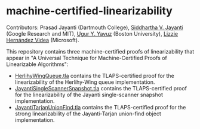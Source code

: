 # machine-certified-linearizability
Contributors: Prasad Jayanti (Dartmouth College), [Siddhartha V. Jayanti](https://github.com/visveswara/) (Google Research and MIT), [Ugur Y. Yavuz](https://github.com/uguryavuz/) (Boston University), [Lizzie Hernández Videa](https://github.com/lizziehv) (Microsoft).

This repository contains three machine-certified proofs of linearizability that appear in "A Universal Technique for Machine-Certified Proofs of
Linearizable Algorithms":
* [HerlihyWingQueue.tla](https://github.com/uguryavuz/machine-certified-linearizability/blob/main/HerlihyWingQueue.tla) contains the TLAPS-certified proof for the linearizability of the Herlihy-Wing queue implementation.
* [JayantiSingleScannerSnapshot.tla](https://github.com/uguryavuz/machine-certified-linearizability/blob/main/JayantiSingleScannerSnapshot.tla) contains the TLAPS-certified proof for the linearizability of the Jayanti single-scanner snapshot implementation.
* [JayantiTarjanUnionFind.tla](https://github.com/uguryavuz/machine-certified-linearizability/blob/main/JayantiTarjanUnionFind.tla) contains the TLAPS-certified proof for the strong linearizability of the Jayanti-Tarjan union-find object implementation.
